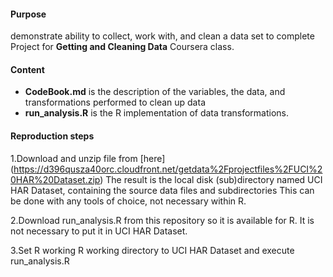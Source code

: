 #### Purpose
demonstrate ability to collect, work with, and clean a data set
to complete Project for __Getting and Cleaning Data__ Coursera class.

#### Content
- __CodeBook.md__ is the description of the variables, the data, and transformations performed to clean up data
- __run_analysis.R__ is the R implementation of data transformations.

#### Reproduction steps
1.Download and unzip file from [here]
(https://d396qusza40orc.cloudfront.net/getdata%2Fprojectfiles%2FUCI%20HAR%20Dataset.zip) 
The result is the local disk (sub)directory named UCI HAR Dataset, containing the source data files and subdirectories
This can be done with any tools of choice, not necessary within R.

2.Download run_analysis.R from this repository so it is available for R.
It is not necessary to put it in UCI HAR Dataset.

3.Set R working R working directory to UCI HAR Dataset and execute run_analysis.R
